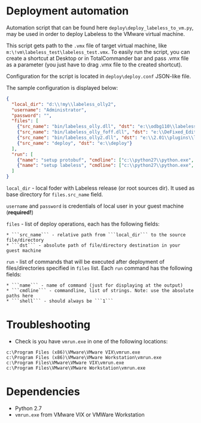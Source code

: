 
Deployment automation
=====================

Automation script that can be found here ```deploy\deploy_labeless_to_vm.py```, may be used in order to deploy Labeless to the VMware virtual machine.

This script gets path to the ```.vmx``` file of target virtual machine, like ```m:\!vm\labeless_test\labeless_test.vmx```. To easily run the script, you can create a shortcut at Desktop or in TotalCommander bar and pass .vmx file as a parameter (you just have to drag .vmx file to the created shortcut).

Configuration for the script is located in ```deploy\deploy.conf``` JSON-like file.

The sample configuration is displayed below:

```json
{
  "local_dir": "d:\\!my\\labeless_olly2",
  "username": "Administrator",
  "password": "",
  "files": [
    {"src_name": "bin/labeless_olly.dll", "dst": "e:\\odbg110\\labeless_olly.dll"},
    {"src_name": "bin/labeless_olly_foff.dll", "dst": "e:\\DeFixed_Edition\\Plugins\\labeless_olly_foff.dll"},
    {"src_name": "bin/labeless_olly2.dll", "dst": "e:\\2.01\\plugins\\labeless_olly2.dll"},
    {"src_name": "deploy", "dst": "e:\\deploy"}
  ],
  "run": [
    {"name": "setup protobuf", "cmdline": ["c:\\python27\\python.exe", "e:\\deploy\\setup_protobuf.py"], "shell": 1},
    {"name": "setup labeless", "cmdline": ["c:\\python27\\python.exe", "e:\\deploy\\setup.py", "install"], "shell": 1}
  ]
}
```

```local_dir``` - local foder with Labeless release (or root sources dir). It used as base directory for ```files.src_name``` field.

```username``` and ```password``` is credentials of local user in your guest machine (**required!**)

```files``` - list of deploy operations, each has the following fields:

    * ```src_name``` - relative path from ```local_dir``` to the source file/directory
    * ```dst``` - absolute path of file/directory destination in your guest machine

```run``` - list of commands that will be executed after deployment of files/directories specified in ```files``` list. Each ```run``` command has the following fields:

    * ```name``` - name of command (just for displaying at the output)
    * ```cmdline``` - commandline, list of strings. Note: use the absolute paths here
    * ```shell``` - should always be ```1```



Troubleshooting
===============

* Check is you have ```vmrun.exe``` in one of the following locations:
```
c:\Program Files (x86)\VMware\VMware VIX\vmrun.exe
c:\Program Files (x86)\VMware\VMware Workstation\vmrun.exe
c:\Program Files\VMware\VMware VIX\vmrun.exe
c:\Program Files\VMware\VMware Workstation\vmrun.exe
```

Dependencies
============

* Python 2.7
* ```vmrun.exe``` from VMware VIX or VMWare Workstation
